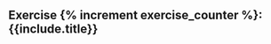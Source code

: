 <h2 class="exercise" markdown="1">Exercise {% increment exercise_counter %}: {{include.title}}</h2>
